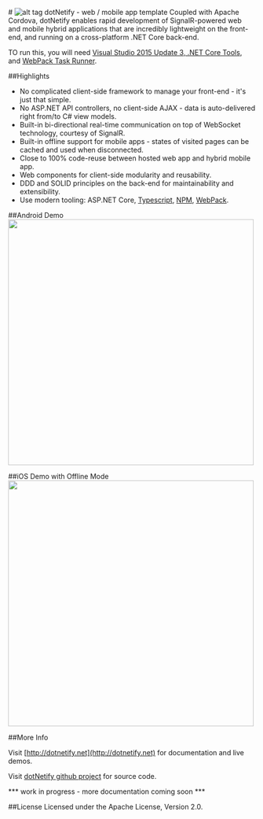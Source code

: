 #&nbsp;![alt tag](http://dotnetify.net/content/images/greendot.png) dotNetify - web / mobile app template
Coupled with Apache Cordova, dotNetify enables rapid development of SignalR-powered web and mobile hybrid applications that are incredibly lightweight on the front-end, and running on a cross-platform .NET Core back-end.

TO run this, you will need [Visual Studio 2015 Update 3, .NET Core Tools](https://www.microsoft.com/net/core#windowsvs2015), and [WebPack Task Runner](https://marketplace.visualstudio.com/items?itemName=MadsKristensen.WebPackTaskRunner).

##Highlights

* No complicated client-side framework to manage your front-end - it's just that simple.
* No ASP.NET API controllers, no client-side AJAX - data is auto-delivered right from/to C# view models.
* Built-in bi-directional real-time communication on top of WebSocket technology, courtesy of SignalR.
* Built-in offline support for mobile apps - states of visited pages can be cached and used when disconnected.
* Close to 100% code-reuse between hosted web app and hybrid mobile app.
* Web components for client-side modularity and reusability.
* DDD and SOLID principles on the back-end for maintainability and extensibility.
* Use modern tooling: ASP.NET Core, [Typescript](https://www.typescriptlang.org/), [NPM](https://www.npmjs.com/), [WebPack](https://webpack.github.io/).

##Android Demo
<img src="http://dotnetify.net/content/images/android_demo.gif" height="500">

##iOS Demo with Offline Mode
<img src="http://dotnetify.net/content/images/ios_offline_demo.gif" height="500">

##More Info

Visit [http://dotnetify.net](http://dotnetify.net) for documentation and live demos.

Visit [dotNetify github project](https://github.com/dsuryd/dotNetify) for source code.

*** work in progress - more documentation coming soon ***

##License
Licensed under the Apache License, Version 2.0.

